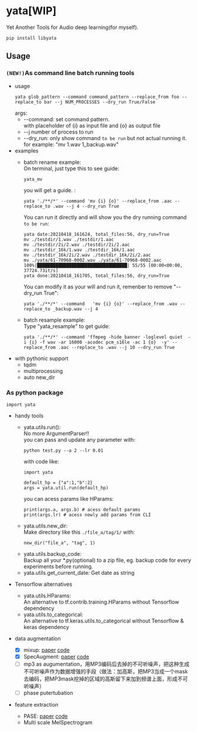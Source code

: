 # yata[WIP]
Yet Another Tools for Audio deep learning(for myself).
```
pip install libyata
```
## Usage
### ```(NEW!)```As command line batch running tools
- usage
  ```
  yata glob_pattern --command command_pattern --replace_from foo --replace_to bar --j NUM_PROCESSES --dry_run True/False
  ```
  args:
  - --command: set command pattern.  
    with placeholder of {i} as input file and {o} as output file
  - --j number of process to run
  - --dry_run: only show command ```to be run``` but not actual running it.  
    for example: "mv 1.wav 1_backup.wav"
- examples
  - batch rename example:  
    On terminal, just type this to see guide:
    ```
    yata_mv
    ```
    you will get a guide. :
    ```
    yata './**/*' --command 'mv {i} {o}' --replace_from .aac --replace_to .wav --j 4 --dry_run True
    ```
    You can run it directly and will show you the dry running command ```to be run```:
    ```
    yata date:20210418_161624, total_files:56, dry_run=True
    mv ./testdir/1.wav ./testdir/1.aac
    mv ./testdir/2i/2.wav ./testdir/2i/2.aac
    mv ./testdir_16k/1.wav ./testdir_16k/1.aac
    mv ./testdir_16k/2i/2.wav ./testdir_16k/2i/2.aac
    mv ./yata/61-70968-0002.wav ./yata/61-70968-0002.aac
    100%|██████████████████████████████████| 55/55 [00:00<00:00, 37724.73it/s]
    yata done:20210418_161705, total_files:56, dry_run=True
    ```
    You can modify it as your will and run it, remenber to remove "--dry_run True":
    ```
    yata './**/*' --command   'mv {i} {o}' --replace_from .wav --replace_to _backup.wav --j 4
    ```

  - batch resample example:  
    Type "yata_resample" to get guide:
    ```
    yata './**/*' --command 'ffmpeg -hide_banner -loglevel quiet  -i {i} -f wav -ar 16000 -acodec pcm_s16le -ac 1 {o}  -y' --replace_from .aac --replace_to .wav --j 10 --dry_run True
    ```
- with pythonic support
  - tqdm
  - multiprocessing
  - auto new_dir
### As python package
```
import yata
```
- handy tools
    - yata.utils.run():  
      No more ArgumentParser!!   
      you can pass and update any parameter with:
      ```
      python test.py --a 2 --lr 0.01
      ```
      with code like:
      ```
      import yata
      
      default_hp = {"a":1,"b":2}
      args = yata.util.run(default_hp)
      ```
      you can acess params like HParams:
      ```
      print(args.a, args.b) # acess default params
      print(args.lr) # acess newly add params from CLI
      ```
    - yata.utils.new_dir:   
        Make directory like this `./file_a/tag/1/` with:
        ```
        new_dir("file_a", "tag", 1)
        ```
    - yata.utils.backup_code:  
        Backup all your \*.py(optional) to a zip file, eg. backup code for every experiments before running.
    - yata.utils.get_current_date: Get date as string
    

- Tensorflow alternatives
    - yata.utils.HParams:   
      An alternative to tf.contrib.training.HParams without Tensorflow dependency
    - yata.utils.to_categorical:   
      An alternative to tf.keras.utils.to_categorical without Tensorflow & keras dependency
- data augmentation
  - [x] mixup: [paper](https://arxiv.org/abs/1710.09412) [code](https://github.com/hongyi-zhang/mixup)
  - [x] SpecAugment: [paper](https://arxiv.org/abs/1904.08779) [code](https://github.com/DemisEom/SpecAugment)
  - [ ] mp3 as augumentation，用MP3编码后去掉的不可听噪声，把这种生成不可听噪声作为数据增强的手段（做法：加高斯，把MP3当成一个mask去编码，把MP3mask挖掉的区域的高斯留下来加到频谱上面，形成不可听噪声）
  - [ ] phase putertubation
- feature extraction
  - PASE: [paper](https://arxiv.org/abs/2001.09239) [code](https://github.com/santi-pdp/pase)
  - Multi scale MelSpectrogram

